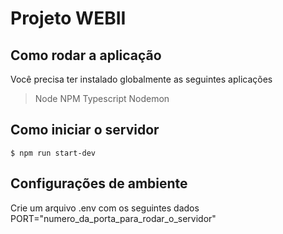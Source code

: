 # Projeto WEBII

## Como rodar a aplicação
Você precisa ter instalado globalmente as seguintes aplicações
> Node
> NPM 
> Typescript
> Nodemon

## Como iniciar o servidor
```
$ npm run start-dev
```

## Configurações de ambiente
Crie um arquivo .env com os seguintes dados
PORT="numero_da_porta_para_rodar_o_servidor"